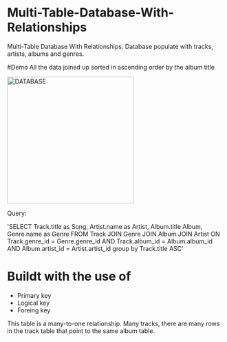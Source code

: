 # Multi-Table-Database-With-Relationships
Multi-Table Database With Relationships. Database populate  with tracks, artists, albums and genres.

#Demo 
All the data joined up sorted in ascending order by the album title

<img width="294" alt="DATABASE" src="https://user-images.githubusercontent.com/107360657/197580681-f62e86e5-de4e-45cd-b789-38f6f3f7dacd.png">

Query: 

'SELECT Track.title as Song, Artist.name as Artist, Album.title Album, Genre.name as Genre
    FROM Track JOIN Genre JOIN Album JOIN Artist 
    ON Track.genre_id = Genre.genre_id AND Track.album_id = 
    Album.album_id AND Album.artist_id = Artist.artist_id
    group by Track.title ASC'

# Buildt with the use of
- Primary key
- Logical key
- Foreing key

This table is a many-to-one relationship. Many tracks, there are many rows in the track table that point to the same album table.
